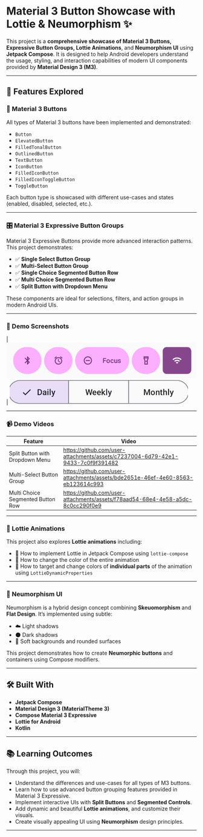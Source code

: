 # Material 3 Button Showcase with Lottie & Neumorphism ✨

This project is a **comprehensive showcase of Material 3 Buttons, Expressive Button Groups, Lottie Animations**, and **Neumorphism UI** using **Jetpack Compose**. It is designed to help Android developers understand the usage, styling, and interaction capabilities of modern UI components provided by **Material Design 3 (M3)**.

---

## 🚀 Features Explored

### 🧩 Material 3 Buttons

All types of Material 3 buttons have been implemented and demonstrated:

- `Button`
- `ElevatedButton`
- `FilledTonalButton`
- `OutlinedButton`
- `TextButton`
- `IconButton`
- `FilledIconButton`
- `FilledIconToggleButton`
- `ToggleButton`

Each button type is showcased with different use-cases and states (enabled, disabled, selected, etc.).

---

### 🎛️ Material 3 Expressive Button Groups

Material 3 Expressive Buttons provide more advanced interaction patterns. This project demonstrates:

- ✅ **Single Select Button Group**
- ✅ **Multi-Select Button Group**
- ✅ **Single Choice Segmented Button Row**
- ✅ **Multi Choice Segmented Button Row**
- ✅ **Split Button with Dropdown Menu**

These components are ideal for selections, filters, and action groups in modern Android UIs.

---

### 🎥 Demo Screenshots


| ![Single Select Button Group](screenshots/single_select_button_group.png) 
| ![Single Choice Segmented Button](screenshots/single_choic_segmented_button.png) 

---

### 📹 Demo Videos

| Feature | Video |
|--------|-------|
| Split Button with Dropdown Menu | https://github.com/user-attachments/assets/c7237004-6d79-42e1-9433-7c0f9f391482 |
| Multi-Select Button Group |https://github.com/user-attachments/assets/bde2651e-46ef-4e60-8563-eb123614c993  |
| Multi Choice Segmented Button Row |https://github.com/user-attachments/assets/f78aad54-68e4-4e58-a5dc-8c0cc290f0e9 |

---

### 🎨 Lottie Animations

This project also explores **Lottie animations** including:

- 🔧 How to implement Lottie in Jetpack Compose using `lottie-compose`
- 🌈 How to change the color of the entire animation
- 🎯 How to target and change colors of **individual parts** of the animation using `LottieDynamicProperties`

---

### 🧊 Neumorphism UI

Neumorphism is a hybrid design concept combining **Skeuomorphism** and **Flat Design**. It’s implemented using subtle:

- ☁️ Light shadows
- 🌑 Dark shadows
- 🎨 Soft backgrounds and rounded surfaces

This project demonstrates how to create **Neumorphic buttons** and containers using Compose modifiers.

---

## 🛠️ Built With

- **Jetpack Compose**
- **Material Design 3 (MaterialTheme 3)**
- **Compose Material 3 Expressive**
- **Lottie for Android**
- **Kotlin**
---


## 📚 Learning Outcomes

Through this project, you will:

- Understand the differences and use-cases for all types of M3 buttons.
- Learn how to use advanced button grouping features provided in Material 3 Expressive.
- Implement interactive UIs with **Split Buttons** and **Segmented Controls**.
- Add dynamic and beautiful **Lottie animations**, and customize their visuals.
- Create visually appealing UI using **Neumorphism** design principles.

---
